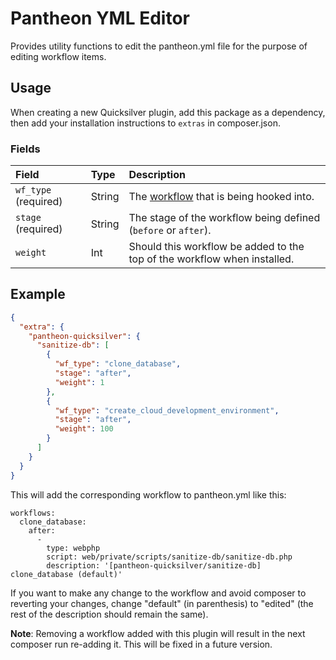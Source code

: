 # Pantheon YML Editor
Provides utility functions to edit the pantheon.yml file for the purpose of editing workflow items.

## Usage
When creating a new Quicksilver plugin, add this package as a dependency, then add your installation instructions to `extras` in composer.json.

### Fields
|Field|Type|Description|
|:-|:-|:-|
|`wf_type` (required)|String|The [workflow](https://pantheon.io/docs/quicksilver#hooks) that is being hooked into.|
|`stage` (required)|String|The stage of the workflow being defined (`before` or `after`).|
|`weight`|Int|Should this workflow be added to the top of the workflow when installed.|


## Example

```json
{
  "extra": {
    "pantheon-quicksilver": {
      "sanitize-db": [
        {
          "wf_type": "clone_database",
          "stage": "after",
          "weight": 1
        },
        {
          "wf_type": "create_cloud_development_environment",
          "stage": "after",
          "weight": 100
        }
      ]
    }
  }
}
```

This will add the corresponding workflow to pantheon.yml like this:

```
workflows:
  clone_database:
    after:
      -
        type: webphp
        script: web/private/scripts/sanitize-db/sanitize-db.php
        description: '[pantheon-quicksilver/sanitize-db] clone_database (default)'
```

If you want to make any change to the workflow and avoid composer to reverting your changes, change "default" (in parenthesis) to "edited" (the rest of the description should remain the same).

**Note**: Removing a workflow added with this plugin will result in the next composer run re-adding it. This will be fixed in a future version.
